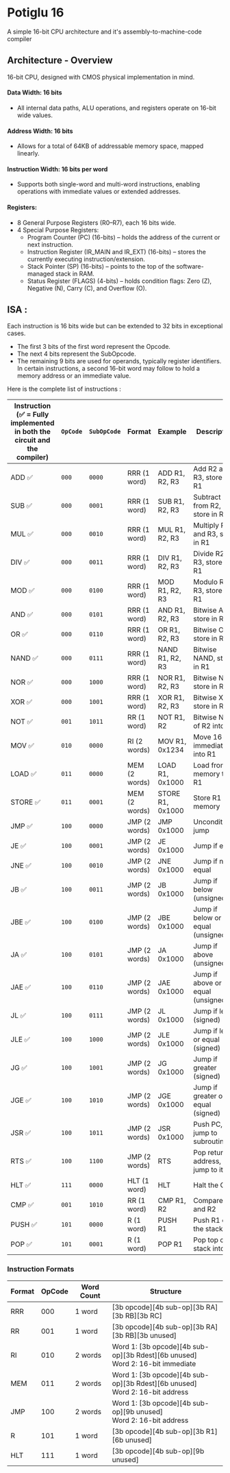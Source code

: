 # Potiglu 16
A simple 16-bit CPU architecture and it's assembly-to-machine-code compiler

## Architecture - Overview

16-bit CPU, designed with CMOS physical implementation in mind.

#### Data Width: 16 bits
- All internal data paths, ALU operations, and registers operate on 16-bit wide values.

#### Address Width: 16 bits
- Allows for a total of 64KB of addressable memory space, mapped linearly.

#### Instruction Width: 16 bits per word
- Supports both single-word and multi-word instructions, enabling operations with immediate values or extended addresses.

#### Registers:

- 8 General Purpose Registers (R0–R7), each 16 bits wide.
- 4 Special Purpose Registers:
  - Program Counter (PC) (16-bits) – holds the address of the current or next instruction. 
  - Instruction Register (IR_MAIN and IR_EXT) (16-bits) – stores the currently executing instruction/extension.
  - Stack Pointer (SP) (16-bits) – points to the top of the software-managed stack in RAM. 
  - Status Register (FLAGS) (4-bits) – holds condition flags: Zero (Z), Negative (N), Carry (C), and Overflow (O).

## ISA : 
Each instruction is 16 bits wide but can be extended to 32 bits in exceptional cases.
- The first 3 bits of the first word represent the Opcode.
- The next 4 bits represent the SubOpcode.
- The remaining 9 bits are used for operands, typically register identifiers.
  In certain instructions, a second 16-bit word may follow to hold a memory address or an immediate value.

Here is the complete list of instructions : 

| Instruction (✅ = Fully implemented<br/> in both the circuit and the compiler) | `OpCode` | `SubOpCode` | Format        | Example          | Description                       |
|-------------------------------------------------------------------------------|----------|-------------|---------------|------------------|-----------------------------------|
| ADD ✅                                                                         | `000`    | `0000`      | RRR (1 word)  | ADD R1, R2, R3   | Add R2 and R3, store in R1        |
| SUB ✅                                                                         | `000`    | `0001`      | RRR (1 word)  | SUB R1, R2, R3   | Subtract R3 from R2, store in R1  |
| MUL ✅                                                                         | `000`    | `0010`      | RRR (1 word)  | MUL R1, R2, R3   | Multiply R2 and R3, store in R1   |
| DIV ✅                                                                         | `000`    | `0011`      | RRR (1 word)  | DIV R1, R2, R3   | Divide R2 by R3, store in R1      |
| MOD ✅                                                                         | `000`    | `0100`      | RRR (1 word)  | MOD R1, R2, R3   | Modulo R2 % R3, store in R1       |
| AND ✅                                                                         | `000`    | `0101`      | RRR (1 word)  | AND R1, R2, R3   | Bitwise AND, store in R1          |
| OR ✅                                                                          | `000`    | `0110`      | RRR (1 word)  | OR R1, R2, R3    | Bitwise OR, store in R1           |
| NAND ✅                                                                        | `000`    | `0111`      | RRR (1 word)  | NAND R1, R2, R3  | Bitwise NAND, store in R1         |
| NOR ✅                                                                         | `000`    | `1000`      | RRR (1 word)  | NOR R1, R2, R3   | Bitwise NOR, store in R1          |
| XOR ✅                                                                         | `000`    | `1001`      | RRR (1 word)  | XOR R1, R2, R3   | Bitwise XOR, store in R1          |
| NOT ✅                                                                         | `001`    | `1011`      | RR (1 word)   | NOT R1, R2       | Bitwise NOT of R2 into R1         |
| MOV ✅                                                                         | `010`    | `0000`      | RI (2 words)  | MOV R1, 0x1234   | Move 16-bit immediate into R1     |
| LOAD ✅                                                                        | `011`    | `0000`      | MEM (2 words) | LOAD R1, 0x1000  | Load from memory to R1            |
| STORE ✅                                                                       | `011`    | `0001`      | MEM (2 words) | STORE R1, 0x1000 | Store R1 to memory                |
| JMP ✅                                                                         | `100`    | `0000`      | JMP (2 words) | JMP 0x1000       | Unconditional jump                |
| JE ✅                                                                          | `100`    | `0001`      | JMP (2 words) | JE 0x1000        | Jump if equal                     |
| JNE ✅                                                                         | `100`    | `0010`      | JMP (2 words) | JNE 0x1000       | Jump if not equal                 |
| JB ✅                                                                          | `100`    | `0011`      | JMP (2 words) | JB 0x1000        | Jump if below (unsigned)          |
| JBE ✅                                                                         | `100`    | `0100`      | JMP (2 words) | JBE 0x1000       | Jump if below or equal (unsigned) |
| JA ✅                                                                          | `100`    | `0101`      | JMP (2 words) | JA 0x1000        | Jump if above (unsigned)          |
| JAE ✅                                                                         | `100`    | `0110`      | JMP (2 words) | JAE 0x1000       | Jump if above or equal (unsigned) |
| JL ✅                                                                          | `100`    | `0111`      | JMP (2 words) | JL 0x1000        | Jump if less (signed)             |
| JLE ✅                                                                         | `100`    | `1000`      | JMP (2 words) | JLE 0x1000       | Jump if less or equal (signed)    |
| JG ✅                                                                          | `100`    | `1001`      | JMP (2 words) | JG 0x1000        | Jump if greater (signed)          |
| JGE ✅                                                                         | `100`    | `1010`      | JMP (2 words) | JGE 0x1000       | Jump if greater or equal (signed) |
| JSR ✅                                                                         | `100`    | `1011`      | JMP (2 words) | JSR 0x1000       | Push PC, jump to subroutine       |
| RTS ✅                                                                         | `100`    | `1100`      | JMP (2 words) | RTS              | Pop return address, jump to it    |
| HLT ✅                                                                         | `111`    | `0000`      | HLT (1 word)  | HLT              | Halt the CPU                      |
| CMP ✅                                                                         | `001`    | `1010`      | RR (1 word)   | CMP R1, R2       | Compare R1 and R2                 |
| PUSH ✅                                                                        | `101`    | `0000`      | R (1 word)    | PUSH R1          | Push R1 onto the stack            |
| POP ✅                                                                         | `101`    | `0001`      | R (1 word)    | POP R1           | Pop top of stack into R1          |

### Instruction Formats

| Format | OpCode | Word Count | Structure                                                                          |
|--------|--------|------------|------------------------------------------------------------------------------------|
| RRR    | 000    | 1 word     | [3b opcode][4b sub-op][3b RA][3b RB][3b RC]                                        |
| RR     | 001    | 1 word     | [3b opcode][4b sub-op][3b RA][3b RB][3b unused]                                    |
| RI     | 010    | 2 words    | Word 1: [3b opcode][4b sub-op][3b Rdest][6b unused]  <br> Word 2: 16-bit immediate |
| MEM    | 011    | 2 words    | Word 1: [3b opcode][4b sub-op][3b Rdest][6b unused]  <br> Word 2: 16-bit address   |
| JMP    | 100    | 2 words    | Word 1: [3b opcode][4b sub-op][9b unused]          <br> Word 2: 16-bit address     |
| R      | 101    | 1 word     | [3b opcode][4b sub-op][3b R1][6b unused]                                           |
| HLT    | 111    | 1 word     | [3b opcode][4b sub-op][9b unused]                                                  |